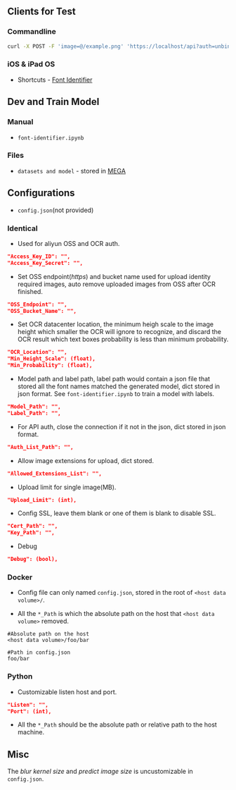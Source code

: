 ## Clients for Test

### Commandline

```bash
curl -X POST -F 'image=@/example.png' 'https://localhost/api?auth=unbinilium&verify=sha1_of_example.png'
```

### iOS & iPad OS

- Shortcuts - [Font Identifier](https://www.icloud.com/shortcuts/5106b20f870848ccb9ed7ea9640daf32)


## Dev and Train Model

### Manual

- `font-identifier.ipynb`

### Files

- `datasets and model` - stored in [MEGA](https://mega.nz/folder/pFgQgCKJ#J2ox5ueOIZ_UgtvBoD9jOA)

## Configurations

- `config.json`(not provided)

### Identical

- Used for aliyun OSS and OCR auth.

```json
"Access_Key_ID": "",
"Access_Key_Secret": "",
```

- Set OSS endpoint(*https*) and bucket name used for upload identity required images, auto remove uploaded images from OSS after OCR finished.

```json
"OSS_Endpoint": "",
"OSS_Bucket_Name": "",
```

- Set OCR datacenter location, the minimum heigh scale to the image height which smaller the OCR will ignore to recognize, and discard the OCR result which text boxes probability is less than minimum probability.

```json
"OCR_Location": "",
"Min_Height_Scale": (float),
"Min_Probability": (float),
```

- Model path and label path, label path would contain a json file that stored all the font names matched the generated model, dict stored in json format. See `font-identifier.ipynb` to train a model with labels.

```json
"Model_Path": "",
"Label_Path": "",
```

- For API auth, close the connection if it not in the json, dict stored in json format.

```json
"Auth_List_Path": "",
```
 
- Allow image extensions for upload, dict stored.
 
```json
"Allowed_Extensions_List": "",
```

- Upload limit for single image(MB).

```json
"Upload_Limit": (int),
```

- Config SSL, leave them blank or one of them is blank to disable SSL.

```json
"Cert_Path": "",
"Key_Path": "",
```

- Debug

```json
"Debug": (bool),
```

### Docker

- Config file can only named `config.json`, stored in the root of `<host data volume>/`.

- All the `*_Path` is which the absolute path on the host that `<host data volume>` removed.

```
#Absolute path on the host
<host data volume>/foo/bar

#Path in config.json
foo/bar
```

### Python

- Customizable listen host and port.

```json
"Listen": "",
"Port": (int),
```

- All the `*_Path` should be the absolute path or relative path to the host machine.

## Misc

The *blur kernel size* and *predict image size* is uncustomizable in `config.json`.
